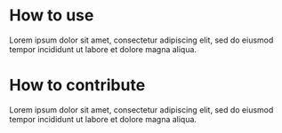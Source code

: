 # How to use
Lorem ipsum dolor sit amet, consectetur adipiscing elit, sed do eiusmod tempor incididunt ut labore et dolore magna aliqua.
# How to contribute
Lorem ipsum dolor sit amet, consectetur adipiscing elit, sed do eiusmod tempor incididunt ut labore et dolore magna aliqua.
